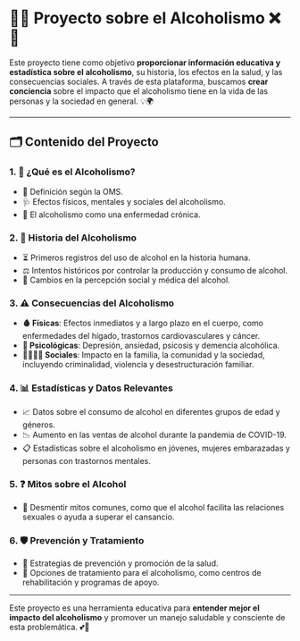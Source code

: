 # 🍷❌ Proyecto sobre el Alcoholismo ❌🍷

Este proyecto tiene como objetivo **proporcionar información educativa y estadística sobre el alcoholismo**, su historia, los efectos en la salud, y las consecuencias sociales. A través de esta plataforma, buscamos **crear conciencia** sobre el impacto que el alcoholismo tiene en la vida de las personas y la sociedad en general. 💡🌍

---

## 🗂️ Contenido del Proyecto

### 1. 🧾 ¿Qué es el Alcoholismo?
- 📖 Definición según la OMS.
- 🩺 Efectos físicos, mentales y sociales del alcoholismo.
- 🛑 El alcoholismo como una enfermedad crónica.

### 2. 📜 Historia del Alcoholismo
- ⏳ Primeros registros del uso de alcohol en la historia humana.
- ⚖️ Intentos históricos por controlar la producción y consumo de alcohol.
- 🔄 Cambios en la percepción social y médica del alcohol.

### 3. ⚠️ Consecuencias del Alcoholismo
- **🩸 Físicas**: Efectos inmediatos y a largo plazo en el cuerpo, como enfermedades del hígado, trastornos cardiovasculares y cáncer.  
- **🧠 Psicológicas**: Depresión, ansiedad, psicosis y demencia alcohólica.  
- **👨‍👩‍👧‍👦 Sociales**: Impacto en la familia, la comunidad y la sociedad, incluyendo criminalidad, violencia y desestructuración familiar.

### 4. 📊 Estadísticas y Datos Relevantes
- 📈 Datos sobre el consumo de alcohol en diferentes grupos de edad y géneros.
- 📉 Aumento en las ventas de alcohol durante la pandemia de COVID-19.
- 📋 Estadísticas sobre el alcoholismo en jóvenes, mujeres embarazadas y personas con trastornos mentales.

### 5. ❓ Mitos sobre el Alcohol
- 💭 Desmentir mitos comunes, como que el alcohol facilita las relaciones sexuales o ayuda a superar el cansancio.

### 6. 🛡️ Prevención y Tratamiento
- 🚫 Estrategias de prevención y promoción de la salud.
- 🏥 Opciones de tratamiento para el alcoholismo, como centros de rehabilitación y programas de apoyo.

---

Este proyecto es una herramienta educativa para **entender mejor el impacto del alcoholismo** y promover un manejo saludable y consciente de esta problemática. 💕💬


